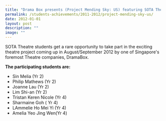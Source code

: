 ```yaml
---
title: "Drama Box presents (Project Mending Sky: US) featuring SOTA Theatre students"
permalink: /students-achievements/2011-2012/project-mending-sky-us/
date: 2012-01-01
layout: post
description: ""
image: ""
---
```

SOTA Theatre students get a rare opportunity to take part in the exciting theatre project coming up in August/September 2012 by one of Singapore's foremost Theatre companies, DramaBox.

**The participating students are:**

*   Sin Melia (Yr 2)
*   Philip Mathews (Yr 2)
*   Joanne Lau (Yr 2)
*   Lim Shi-an (Yr 2)
*   Tristan Keren Nicole (Yr 4)
*   Sharmaine Goh ( Yr 4)
*   LAmmelie Ho Mei Yi (Yr 4)
*   Amelia Yeo Jing Wen(Yr 4)